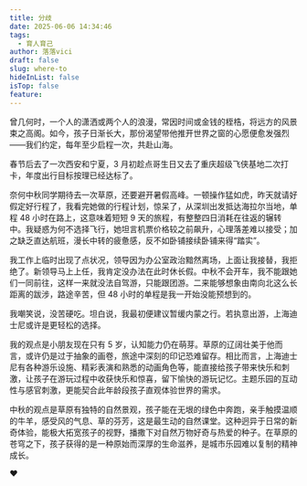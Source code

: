 ```yaml
---
title: 分歧
date: 2025-06-06 14:34:46
tags:
  - 育人育己
author: 落落vici
draft: false
slug: where-to
hideInList: false
isTop: false
feature:
---
```

曾几何时，一个人的潇洒或两个人的浪漫，常因时间或金钱的桎梏，将远方的风景束之高阁。如今，孩子日渐长大，那份渴望带他推开世界之窗的心愿便愈发强烈——我们约定，每年至少启程一次，共赴山海。

春节后去了一次西安和宁夏，3 月初趁点哥生日又去了重庆超级飞侠基地二次打卡，年度出行目标按理已经达标了。

奈何中秋同学期待去一次草原，还要避开暑假高峰。一顿操作猛如虎，昨天就请好假定好行程了，我看完她做的行程计划，惊呆了，从深圳出发抵达海拉尔当地，单程 48 小时在路上，这意味着短短 9 天的旅程，有整整四日消耗在往返的辗转中。我疑惑为何不选择飞行，她坦言机票价格较之前飙升，心理落差难以接受；加之缺乏直达航班，漫长中转的疲惫感，反不如卧铺接续卧铺来得“踏实”。

我工作上临时出现了点状况，领导因为办公室政治黯然离场，上面让我接替，我拒绝了。新领导马上上任，我肯定没办法在此时休长假。中秋不会开车，我不能跟她们一同前往，这样一来就没法自驾游，只能跟团游。二来能够想象由南向北这么长距离的跋涉，路途辛苦，但 48 小时的单程是我一开始没能预想到的。

我嘲笑说，没苦硬吃。坦白说，我最初便建议暂缓内蒙之行。若执意出游，上海迪士尼或许是更轻松的选择。

我的观点是小朋友现在只有 5 岁，认知能力仍在萌芽。草原的辽阔壮美于他而言，或许仍是过于抽象的画卷，旅途中深刻的印记恐难留存。相比而言，上海迪士尼有各种游乐设施、精彩表演和熟悉的动画角色等，能直接给孩子带来快乐和刺激，让孩子在游玩过程中收获快乐和惊喜，留下愉快的游玩记忆。主题乐园的互动性与感官刺激，更能契合此年龄段孩子直观体验世界的需求。

中秋的观点是草原有独特的自然景观，孩子能在无垠的绿色中奔跑，亲手触摸温顺的牛羊，感受风的气息、草的芬芳，这是最生动的自然课堂。这种迥异于日常的新奇体验，能极大拓宽孩子的视野，播撒下对自然万物好奇与热爱的种子。在草原的苍穹之下，孩子获得的是一种原始而深厚的生命滋养，是城市乐园难以复制的精神成长。

❤